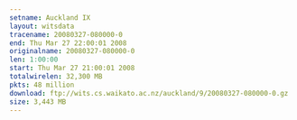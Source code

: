 ```yaml
---
setname: Auckland IX
layout: witsdata
tracename: 20080327-080000-0
end: Thu Mar 27 22:00:01 2008
originalname: 20080327-080000-0
len: 1:00:00
start: Thu Mar 27 21:00:01 2008
totalwirelen: 32,300 MB
pkts: 48 million
download: ftp://wits.cs.waikato.ac.nz/auckland/9/20080327-080000-0.gz
size: 3,443 MB
---
```

